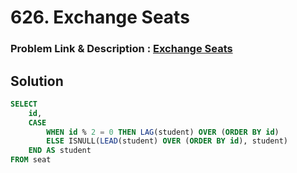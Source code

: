 # 626. Exchange Seats
### Problem Link & Description : [Exchange Seats](https://leetcode.com/problems/exchange-seats/?envType=study-plan-v2&envId=top-sql-50)
## Solution
```sql
SELECT 
    id,
    CASE
        WHEN id % 2 = 0 THEN LAG(student) OVER (ORDER BY id)
        ELSE ISNULL(LEAD(student) OVER (ORDER BY id), student)
    END AS student
FROM seat
